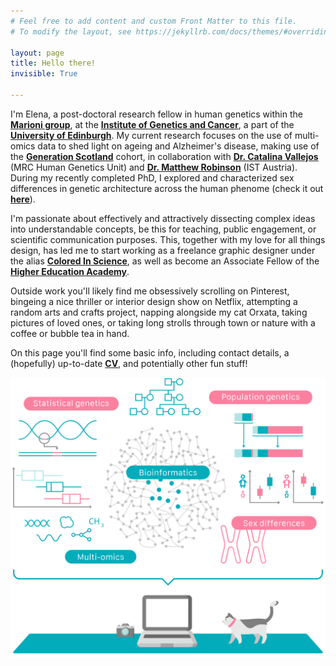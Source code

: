 ```yaml
---
# Feel free to add content and custom Front Matter to this file.
# To modify the layout, see https://jekyllrb.com/docs/themes/#overriding-theme-defaults

layout: page
title: Hello there!
invisible: True

---
```


I'm Elena, a post-doctoral research fellow in human genetics within the **[Marioni group](https://marioni-group.owlstown.net/)**, at the **[Institute of Genetics and Cancer](https://www.ed.ac.uk/institute-genetics-cancer)**, a part of the **[University of Edinburgh](https://www.ed.ac.uk/)**. My current research focuses on the use of multi-omics data to shed light on ageing and Alzheimer's disease, making use of the **[Generation Scotland](https://www.ed.ac.uk/generation-scotland)** cohort, in collaboration with **[Dr. Catalina Vallejos](https://vallejosgroup.github.io/)** (MRC Human Genetics Unit) and **[Dr. Matthew Robinson](https://ist.ac.at/en/research/robinson-group/)** (IST Austria). During my recently completed PhD, I explored and characterized sex differences in genetic architecture across the human phenome (check it out **[here](https://www.nature.com/articles/s41588-021-00912-0)**).

I'm passionate about effectively and attractively dissecting complex ideas into understandable concepts, be this for teaching, public engagement, or scientific communication purposes. This, together with my love for all things design, has led me to start working as a freelance graphic designer under the alias **[Colored In Science](https://www.behance.net/coloredinscience)**, as well as become an Associate Fellow of the **[Higher Education Academy](https://www.advance-he.ac.uk/)**.

Outside work you'll likely find me obsessively scrolling on Pinterest, bingeing a nice thriller or interior design show on Netflix, attempting a random arts and crafts project, napping alongside my cat Orxata, taking pictures of loved ones, or taking long strolls through town or nature with a coffee or bubble tea in hand.  

On this page you'll find some basic info, including contact details, a (hopefully) up-to-date **[CV](cv/)**, and potentially other fun stuff!

<p style="text-align:center;">
<picture>
  <source 
    media="(min-width: 600px)"
    srcset="assets/img/science_banner_withperson_2.svg">
  <img width = 600px src="assets/img/science_banner_withperson_vertical.svg">
</picture>
</p>